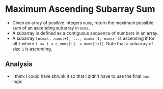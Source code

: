 # Maximum Ascending Subarray Sum
- Given an array of positive integers `nums`, return the maximum possible sum of an ascending subarray in `nums`.
- A subarray is defined as a contiguous sequence of numbers in an array.
- A subarray `[numsl, numsl+1, ..., numsr-1, numsr]` is ascending if for all `i` where `l <= i < r`, `nums[i]  < nums[i+1]`. Note that a subarray of size `1` is ascending.

## Analysis
- I think I could have shrunk it so that I didn't have to use the final `ans` logic
